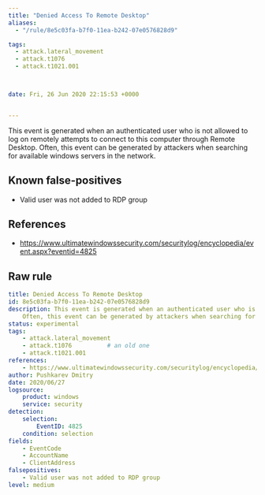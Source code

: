 ```yaml
---
title: "Denied Access To Remote Desktop"
aliases:
  - "/rule/8e5c03fa-b7f0-11ea-b242-07e0576828d9"

tags:
  - attack.lateral_movement
  - attack.t1076
  - attack.t1021.001



date: Fri, 26 Jun 2020 22:15:53 +0000


---
```


This event is generated when an authenticated user who is not allowed to log on remotely attempts to connect to this computer through Remote Desktop. Often, this event can be generated by attackers when searching for available windows servers in the network.

<!--more-->


## Known false-positives

* Valid user was not added to RDP group



## References

* https://www.ultimatewindowssecurity.com/securitylog/encyclopedia/event.aspx?eventid=4825


## Raw rule
```yaml
title: Denied Access To Remote Desktop
id: 8e5c03fa-b7f0-11ea-b242-07e0576828d9
description: This event is generated when an authenticated user who is not allowed to log on remotely attempts to connect to this computer through Remote Desktop.
    Often, this event can be generated by attackers when searching for available windows servers in the network.
status: experimental
tags:
    - attack.lateral_movement
    - attack.t1076          # an old one
    - attack.t1021.001
references:
    - https://www.ultimatewindowssecurity.com/securitylog/encyclopedia/event.aspx?eventid=4825
author: Pushkarev Dmitry
date: 2020/06/27
logsource:
    product: windows
    service: security
detection:
    selection:
        EventID: 4825
    condition: selection
fields:
    - EventCode
    - AccountName
    - ClientAddress
falsepositives:
    - Valid user was not added to RDP group
level: medium

```
